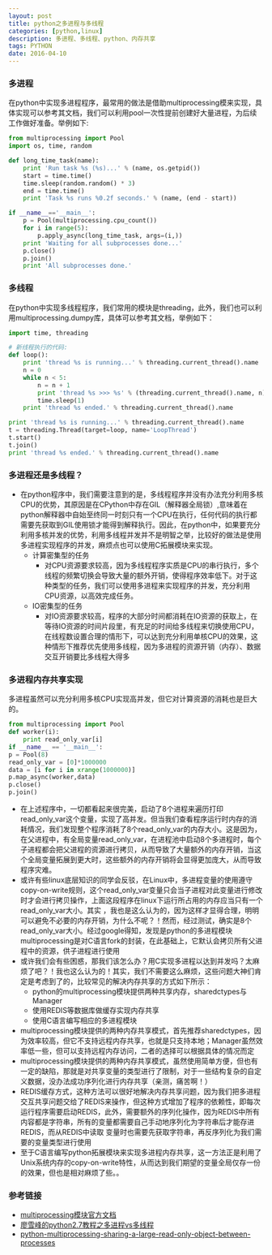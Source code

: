 ```yaml
---
layout: post
title: python之多进程与多线程
categories: [python,linux]
description: 多进程、多线程、python、内存共享
tags: PYTHON
date: 2016-04-10
---
```

### 多进程
在python中实现多进程程序，最常用的做法是借助multiprocessing模来实现，具体实现可以参考其文档，我们可以利用pool一次性提前创建好大量进程，为后续工作做好准备。举例如下:

```python
from multiprocessing import Pool
import os, time, random

def long_time_task(name):
    print 'Run task %s (%s)...' % (name, os.getpid())
    start = time.time()
    time.sleep(random.random() * 3)
    end = time.time()
    print 'Task %s runs %0.2f seconds.' % (name, (end - start))

if __name__=='__main__':
    p = Pool(multiprocessing.cpu_count())
    for i in range(5):
        p.apply_async(long_time_task, args=(i,))
    print 'Waiting for all subprocesses done...'
    p.close()
    p.join()
    print 'All subprocesses done.'
```

### 多线程
在python中实现多线程程序，我们常用的模块是threading，此外，我们也可以利用multiprocessing.dumpy库，具体可以参考其文档，举例如下：

```python
import time, threading

# 新线程执行的代码:
def loop():
    print 'thread %s is running...' % threading.current_thread().name
    n = 0
    while n < 5:
        n = n + 1
        print 'thread %s >>> %s' % (threading.current_thread().name, n)
        time.sleep(1)
    print 'thread %s ended.' % threading.current_thread().name

print 'thread %s is running...' % threading.current_thread().name
t = threading.Thread(target=loop, name='LoopThread')
t.start()
t.join()
print 'thread %s ended.' % threading.current_thread().name
```

### 多进程还是多线程？
- 在python程序中，我们需要注意到的是，多线程程序并没有办法充分利用多核CPU的优势，其原因是在CPython中存在GIL（解释器全局锁）,意味着在python解释器中自始至终同一时刻只有一个CPU在执行，任何代码的执行都需要先获取到GIL使用锁才能得到解释执行。因此，在python中，如果要充分利用多核并发的优势，利用多线程并发并不是明智之举，比较好的做法是使用多进程实现程序的并发，麻烦点也可以使用C拓展模块来实现。
	- 计算密集型的任务
		- 对CPU资源要求较高，因为多线程程序实质是CPU的串行执行，多个线程的频繁切换会导致大量的额外开销，使得程序效率低下。对于这种类型的任务，我们可以使用多进程来实现程序的并发，充分利用CPU资源，以高效完成任务。
	- IO密集型的任务
		- 对IO资源要求较高，程序的大部分时间都消耗在IO资源的获取上，在等待IO资源的时间片段里，有充足的时间给多线程来切换使用CPU，在线程数设置合理的情形下，可以达到充分利用单核CPU的效果，这种情形下推荐优先使用多线程，因为多进程的资源开销（内存）、数据交互开销要比多线程大得多

### 多进程内存共享实现
多进程虽然可以充分利用多核CPU实现高并发，但它对计算资源的消耗也是巨大的。

```python
from multiprocessing import Pool
def worker(i):
	print read_only_var[i]
if __name__ == '__main__':
p = Pool(8)
read_only_var = [0]*1000000
data = [i for i in xrange(1000000)]
p.map_async(worker,data)
p.close()
p.join()
```

- 在上述程序中，一切都看起来很完美，启动了8个进程来遍历打印read_only_var这个变量，实现了高并发。但当我们查看程序运行时内存的消耗情况，我们发现整个程序消耗了8个read_only_var的内存大小。这是因为，在父进程中，有全局变量read_only_var，在进程池中启动8个多进程时，每个子进程都会把父进程的资源进行拷贝，从而导致了大量额外的内存开销，当这个全局变量拓展到更大时，这些额外的内存开销将会显得更加庞大，从而导致程序灾难。
- 或许有些linux底层知识的同学会反驳，在Linux中，多进程变量的使用遵守copy-on-write规则，这个read_only_var变量只会当子进程对此变量进行修改时才会进行拷贝操作，上面这段程序在linux下运行所占用的内存应当只有一个read_only_var大小。其实 ，我也是这么认为的，因为这样才显得合理，明明可以避免不必要的内存开销，为什么不呢？！然而，经过测试，确实是8个read_only_var大小。经过google得知，发现是python的多进程模块multiprocessing是对C语言fork的封装，在此基础上，它默认会拷贝所有父进程中的资源，供子进程进行使用
- 或许我们会有些困惑，那我们该怎么办？用C实现多进程以达到并发吗？太麻烦了吧？！我也这么认为的！其实，我们不需要这么麻烦，这些问题大神们肯定是考虑到了的，比较常见的解决内存共享的方式如下所示：
	- python的multiprocessing模块提供两种共享内存，sharedctypes与Manager
	- 使用REDIS等数据库做缓存实现内存共享
	- 使用C语言编写相应的多进程模块
- multiprocessing模块提供的两种内存共享模式，首先推荐sharedctypes，因为效率较高，但它不支持远程内存共享，也就是只支持本地；Manager虽然效率低一些，但可以支持远程内存访问，二者的选择可以根据具体的情况而定
- multiprocessing模块提供的两种内存共享模式，虽然使用简单方便，但也有一定的缺陷，那就是对共享变量的类型进行了限制，对于一些结构复杂的自定义数据，没办法成功序列化进行内存共享（亲测，痛苦啊！）
- REDIS缓存方式，这种方法可以很好地解决内存共享问题，因为我们把多进程交互共享问题交给了REDIS来操作，但这种方式增加了程序的依赖性，即每次运行程序需要启动REDIS，此外，需要额外的序列化操作，因为REDIS中所有内容都是字符串，所有的变量都需要自己手动地序列化为字符串后才能存进REDIS，而从REDIS中读取 变量时也需要先获取字符串，再反序列化为我们需要的变量类型进行使用
- 至于C语言编写python拓展模块来实现多进程内存共享，这一方法正是利用了Unix系统内存的copy-on-write特性，从而达到我们期望的变量全局仅存一份的效果，但也是相对麻烦了些。。

### 参考链接
- [multiprocessing模块官方文档](https://docs.python.org/release/2.7.1/library/multiprocessing.html)
- [廖雪峰的python2.7教程之多进程vs多线程](http://www.liaoxuefeng.com/wiki/001374738125095c955c1e6d8bb493182103fac9270762a000/001397567993007df355a3394da48f0bf14960f0c78753f000)
- [python-multiprocessing-sharing-a-large-read-only-object-between-processes](http://stackoverflow.com/questions/659865/python-multiprocessing-sharing-a-large-read-only-object-between-processes)


		
